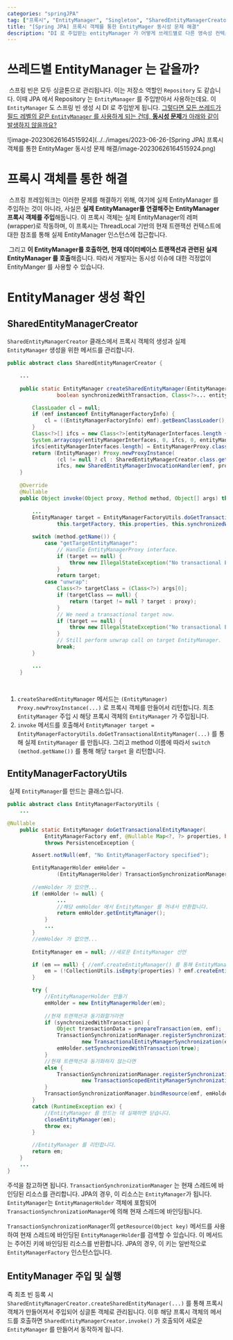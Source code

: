 ```yaml
---
categories: "springJPA"
tag: ["프록시", "EntityManager", "Singleton", "SharedEntityManagerCreator", "EntityManagerFactoryUtils"]
title: "[Spring JPA] 프록시 객체를 통한 EntityMager 동시성 문제 해결"
description: "DI 로 주입받는 entityManager 가 어떻게 쓰레드별로 다른 영속성 컨텍스트를 가지는지 알아봅니다."
---
```


# 쓰레드별 EntityManager 는 같을까?

​	스프링 빈은 모두 싱글톤으로 관리됩니다. 이는 저장소 역할인 `Repository` 도 같습니다. 이때 JPA 에서 Repository 는 `EntityManager` 를 주입받아서 사용하는데요. 이 `EntityManager` 도 스프링 빈 생성 시 DI 로 주입받게 됩니다. <u>그렇다면 모든 쓰레드가 필드 레벨의 같은 `EntityManager` 를 사용하게 되는 건데, **동시성 문제**가 아래와 같이 발생하지 않을까요?</u>

![image-20230626164515924](../../images/2023-06-26-[Spring JPA] 프록시 객체를 통한 EntityMager 동시성 문제 해결/image-20230626164515924.png)

# 프록시 객체를 통한 해결

​	스프링 프레임워크는 이러한 문제를 해결하기 위해, 여기에 실제 EntityManager 를 주입하는 것이 아니라, 사실은 **실제 EntityManager를 연결해주는 EntityManager 프록시 객체를 주입**해둡니다. 이 프록시 객체는 실제 EntityManager의 레퍼(wrapper)로 작동하며, 이 프록시는 ThreadLocal 기반의 현재 트랜잭션 컨텍스트에 대한 참조를 통해 실제 EntityManager 인스턴스에 접근합니다. 

​	그리고 **이 EntityManager를 호출하면, 현재 데이터베이스 트랜잭션과 관련된 실제 EntityManager 를 호출**해줍니다. 따라서 개발자는 동시성 이슈에 대한 걱정없이 EntityManger 를 사용할 수 있습니다.

# EntityManager 생성 확인

## SharedEntityManagerCreator

`SharedEntityManagerCreator` 클래스에서 프록시 객체의 생성과 실제 `EntityManager` 생성을 위한 메서드를 관리합니다.

```java
public abstract class SharedEntityManagerCreator {

	...
        
    public static EntityManager createSharedEntityManager(EntityManagerFactory emf, @Nullable Map<?, ?> properties,
                boolean synchronizedWithTransaction, Class<?>... entityManagerInterfaces) {

        ClassLoader cl = null;
        if (emf instanceof EntityManagerFactoryInfo) {
            cl = ((EntityManagerFactoryInfo) emf).getBeanClassLoader();
        }
        Class<?>[] ifcs = new Class<?>[entityManagerInterfaces.length + 1];
        System.arraycopy(entityManagerInterfaces, 0, ifcs, 0, entityManagerInterfaces.length);
        ifcs[entityManagerInterfaces.length] = EntityManagerProxy.class;
        return (EntityManager) Proxy.newProxyInstance(
                (cl != null ? cl : SharedEntityManagerCreator.class.getClassLoader()),
                ifcs, new SharedEntityManagerInvocationHandler(emf, properties, synchronizedWithTransaction));
    }
    
	@Override
    @Nullable
    public Object invoke(Object proxy, Method method, Object[] args) throws Throwable {
        
        ... 
        EntityManager target = EntityManagerFactoryUtils.doGetTransactionalEntityManager(
                this.targetFactory, this.properties, this.synchronizedWithTransaction);

        switch (method.getName()) {
            case "getTargetEntityManager":
                // Handle EntityManagerProxy interface.
                if (target == null) {
                    throw new IllegalStateException("No transactional EntityManager available");
                }
                return target;
            case "unwrap":
                Class<?> targetClass = (Class<?>) args[0];
                if (targetClass == null) {
                    return (target != null ? target : proxy);
                }
                // We need a transactional target now.
                if (target == null) {
                    throw new IllegalStateException("No transactional EntityManager available");
                }
                // Still perform unwrap call on target EntityManager.
                break;
        }

        ...
    }

    
```

1. `createSharedEntityManager` 메서드는 `(EntityManager) Proxy.newProxyInstance(...)`  로 프록시 객체를 만들어서 리턴합니다. 최초 `EntityManager` 주입 시 해당 프록시 객체의 `EntityManager` 가 주입됩니다.
2. `invoke` 메서드를 호출해서 `EntityManager target = EntityManagerFactoryUtils.doGetTransactionalEntityManager(...)` 를 통해 실제 `EntityManager` 를 만듭니다. 그리고 method 이름에 따라서 `switch (method.getName())` 를 통해 해당 `target` 을 리턴합니다.

## EntityManagerFactoryUtils

​	실제 `EntityManager`를 만드는 클래스입니다.

```java
public abstract class EntityManagerFactoryUtils {
	...

@Nullable
	public static EntityManager doGetTransactionalEntityManager(
			EntityManagerFactory emf, @Nullable Map<?, ?> properties, boolean synchronizedWithTransaction)
			throws PersistenceException {

		Assert.notNull(emf, "No EntityManagerFactory specified");

		EntityManagerHolder emHolder =
				(EntityManagerHolder) TransactionSynchronizationManager.getResource(emf); //1
        
        //emHolder 가 있으면...
		if (emHolder != null) {
            	...
				//해당 emHolder 에서 EntityManger 를 꺼내서 반환합니다.
				return emHolder.getEntityManager();
			}
			...
		}
		//emHolder 가 없으면...
    
		EntityManager em = null; //새로운 EntityManager 선언

		if (em == null) { //emf.createEntityManager() 를 통해 EntityManager 만들기
			em = (!CollectionUtils.isEmpty(properties) ? emf.createEntityManager(properties) : emf.createEntityManager());
		}

		try {
            //EntityManagerHolder 만들기
			emHolder = new EntityManagerHolder(em);
            
            //현재 트랜잭션과 동기화할거라면
			if (synchronizedWithTransaction) {
				Object transactionData = prepareTransaction(em, emf);
				TransactionSynchronizationManager.registerSynchronization(
						new TransactionalEntityManagerSynchronization(emHolder, emf, transactionData, true));
				emHolder.setSynchronizedWithTransaction(true);
			}
            //현재 트랜잭션과 동기화하지 않는다면
			else {
				TransactionSynchronizationManager.registerSynchronization(
						new TransactionScopedEntityManagerSynchronization(emHolder, emf));
			}
			TransactionSynchronizationManager.bindResource(emf, emHolder);
		}
		catch (RuntimeException ex) {
			//EntityManager 를 만드는 데 실패하면 닫습니다.
			closeEntityManager(em);
			throw ex;
		}

    	//EntityManager 를 리턴합니다.
		return em;
	}
	...
}

```

주석을 참고하면 됩니다. `TransactionSynchronizationManager` 는  현재 스레드에 바인딩된 리소스를 관리합니다. JPA의 경우, 이 리소스는 `EntityManager`가 됩니다. `EntityManager`는 `EntityManagerHolder` 객체에 포함되어 `TransactionSynchronizationManager`에 의해 현재 스레드에 바인딩됩니다.

`TransactionSynchronizationManager`의 `getResource(Object key)` 메서드를 사용하여 현재 스레드에 바인딩된 `EntityManagerHolder`를 검색할 수 있습니다. 이 메서드는 주어진 키에 바인딩된 리소스를 반환합니다. JPA의 경우, 이 키는 일반적으로 `EntityManagerFactory` 인스턴스입니다.

## EntityManager 주입 및 실행

즉 최초 빈 등록 시 `SharedEntityManagerCreator.createSharedEntityManager(...)` 를 통해 프록시 객체가 만들어져서 주입되어 싱글톤 객체로 관리됩니다. 이후 해당 프록시 객체의 메서드를 호출하면 `SharedEntityManagerCreator.invoke()` 가 호출되어 새로운 `EntityManager` 를 만들어서 동작하게 됩니다.
